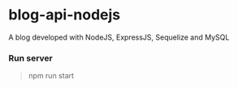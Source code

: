 # blog-api-nodejs
A blog developed with NodeJS, ExpressJS, Sequelize and MySQL 

### Run server
> npm run start